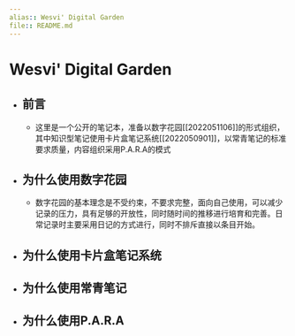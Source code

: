```yaml
---
alias:: Wesvi' Digital Garden  
file:: README.md
---
```


# Wesvi' Digital Garden

- ## 前言
    - 这里是一个公开的笔记本，准备以数字花园[[2022051106]]的形式组织，其中知识型笔记使用卡片盒笔记系统[[2022050901]]，以常青笔记的标准要求质量，内容组织采用P.A.R.A的模式

- ## 为什么使用数字花园
    - 数字花园的基本理念是不受约束，不要求完整，面向自己使用，可以减少记录的压力，具有足够的开放性，同时随时间的推移进行培育和完善。日常记录时主要采用日记的方式进行，同时不排斥直接以条目开始。

- ## 为什么使用卡片盒笔记系统

- ## 为什么使用常青笔记

- ## 为什么使用P.A.R.A